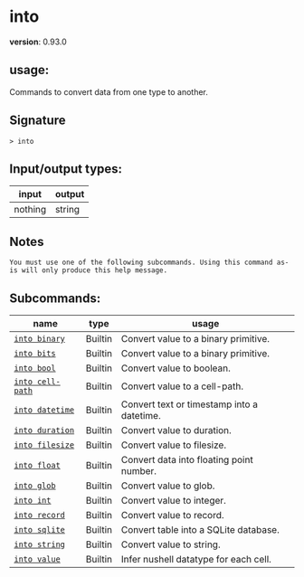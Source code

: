 # into

**version**: 0.93.0

## **usage**:

Commands to convert data from one type to another.

## Signature

`> into `

## Input/output types:

| input   | output |
| ------- | ------ |
| nothing | string |

## Notes

```text
You must use one of the following subcommands. Using this command as-is will only produce this help message.
```

## Subcommands:

| name                                                 | type    | usage                                      |
| ---------------------------------------------------- | ------- | ------------------------------------------ |
| [`into binary`](/commands/docs/into_binary.md)       | Builtin | Convert value to a binary primitive.       |
| [`into bits`](/commands/docs/into_bits.md)           | Builtin | Convert value to a binary primitive.       |
| [`into bool`](/commands/docs/into_bool.md)           | Builtin | Convert value to boolean.                  |
| [`into cell-path`](/commands/docs/into_cell-path.md) | Builtin | Convert value to a cell-path.              |
| [`into datetime`](/commands/docs/into_datetime.md)   | Builtin | Convert text or timestamp into a datetime. |
| [`into duration`](/commands/docs/into_duration.md)   | Builtin | Convert value to duration.                 |
| [`into filesize`](/commands/docs/into_filesize.md)   | Builtin | Convert value to filesize.                 |
| [`into float`](/commands/docs/into_float.md)         | Builtin | Convert data into floating point number.   |
| [`into glob`](/commands/docs/into_glob.md)           | Builtin | Convert value to glob.                     |
| [`into int`](/commands/docs/into_int.md)             | Builtin | Convert value to integer.                  |
| [`into record`](/commands/docs/into_record.md)       | Builtin | Convert value to record.                   |
| [`into sqlite`](/commands/docs/into_sqlite.md)       | Builtin | Convert table into a SQLite database.      |
| [`into string`](/commands/docs/into_string.md)       | Builtin | Convert value to string.                   |
| [`into value`](/commands/docs/into_value.md)         | Builtin | Infer nushell datatype for each cell.      |
